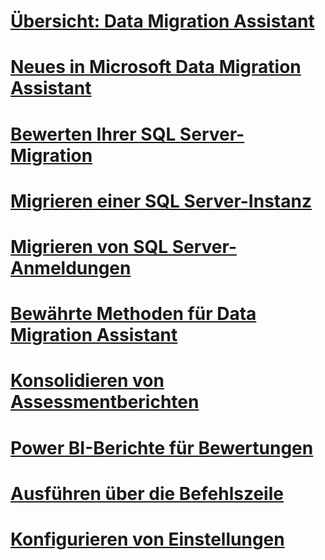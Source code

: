 # [Übersicht: Data Migration Assistant](dma-overview.md)

# [Neues in Microsoft Data Migration Assistant](dma-whatsnew.md)
# [Bewerten Ihrer SQL Server-Migration](dma-assesssqlonprem.md)
# [Migrieren einer SQL Server-Instanz](dma-migrateonpremsql.md)
# [Migrieren von SQL Server-Anmeldungen](dma-migrateserverlogins.md)
# [Bewährte Methoden für Data Migration Assistant](dma-bestpractices.md)
# [Konsolidieren von Assessmentberichten](dma-consolidatereports.md)
# [Power BI-Berichte für Bewertungen](dma-powerbiassesreport.md)
# [Ausführen über die Befehlszeile](dma-commandline.md)
# [Konfigurieren von Einstellungen](dma-configurationsettings.md)
